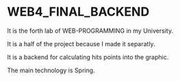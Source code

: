 # WEB4_FINAL_BACKEND

It is the forth lab of WEB-PROGRAMMING in my University.

It is a half of the project because I made it separatly.


It is a backend for calculating hits points into the graphic.

The main technology is Spring.
